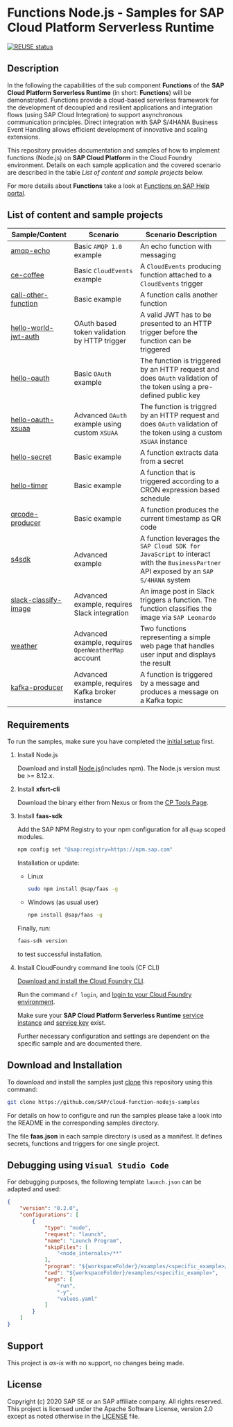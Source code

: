 # Functions Node.js - Samples for SAP Cloud Platform Serverless Runtime

[![REUSE status](https://api.reuse.software/badge/github.com/SAP-samples/cloud-function-nodejs-samples)](https://api.reuse.software/info/github.com/SAP-samples/cloud-function-nodejs-samples)


## Description
In the following the capabilities of the sub component **Functions** of the **SAP Cloud Platform Serverless Runtime** (in short: **Functions**) will be demonstrated. Functions provide a cloud-based serverless framework for the development of decoupled and resilient applications and integration flows (using SAP Cloud Integration) to support asynchronous communication principles.
Direct integration with SAP S/4HANA Business Event Handling allows efficient development of innovative and scaling extensions.

This repository provides documentation and samples of how to implement functions (Node.js) on **SAP Cloud Platform** in the Cloud Foundry environment. Details on each sample application and the covered scenario are described in the table _List of content and sample projects_ below.

For more details about **Functions** take a look at [Functions on SAP Help portal](https://help.sap.com/viewer/bf7b2ff68518427c85b30ac3184ad215/Cloud/en-US/7b8cc2b0e8d141d6aa37c7dff4d70b82.html).

## List of content and sample projects

|Sample/Content|Scenario|Scenario Description|
|---|---|---|
|[amqp-echo](./examples/amqp-echo)| Basic `AMQP 1.0` example | An echo function with messaging |
|[ce-coffee](./examples/ce-coffee)| Basic `CloudEvents` example | A `CloudEvents` producing function attached to a `CloudEvents` trigger |
|[call-other-function](./examples/call-other-function)| Basic example | A function calls another function |
|[hello-world-jwt-auth](./examples/hello-world-jwt-auth) | OAuth based token validation by HTTP trigger | A valid JWT has to be presented to an HTTP trigger before the function can be triggered |
|[hello-oauth](./examples/hello-oauth) | Basic `OAuth` example | The function is triggered by an HTTP request and does `OAuth` validation of the token using a pre-defined public key |
|[hello-oauth-xsuaa](./examples/hello-oauth-xsuaa) | Advanced `OAuth` example using custom `XSUAA` | The function is triggred by an HTTP request and does `OAuth` validation of the token using a custom `XSUAA` instance |
|[hello-secret](./examples/hello-secret) | Basic example | A function extracts data from a secret |
|[hello-timer](./examples/hello-timer)| Basic example | A function that is triggered according to a CRON expression based schedule |
|[qrcode-producer](./examples/qrcode-producer)| Basic example | A function produces the current timestamp as QR code |
|[s4sdk](./examples/s4sdk)| Advanced example | A function leverages the `SAP Cloud SDK for JavaScript` to interact with the `BusinessPartner` API exposed by an `SAP S/4HANA` system |
|[slack-classify-image](./examples/slack-classify-image)| Advanced example, requires Slack integration | An image post in Slack triggers a function. The function classifies the image via `SAP Leonardo` |
|[weather](./examples/weather)| Advanced example, requires `OpenWeatherMap` account | Two functions representing a simple web page that handles user input and displays the result |
|[kafka-producer](./examples/kafka-producer)| Advanced example, requires Kafka broker instance | A function is triggered by a message and produces a message on a Kafka topic |

## Requirements
To run the samples, make sure you have completed the [initial setup](https://help.sap.com/viewer/bf7b2ff68518427c85b30ac3184ad215/Cloud/en-US/80f67e476a8447378a72b3fcfbce8f3e.html) first.

1. Install Node.js

   Download and install [Node.js](https://nodejs.org/en/download/)(includes npm).
   The Node.js version must be >= 8.12.x.
   
2. Install __xfsrt-cli__

    Download the binary either from Nexus or from the [CP Tools Page](https://tools.hana.ondemand.com/#cloud).

3. Install __faas-sdk__

    Add the SAP NPM Registry to your npm configuration for all `@sap` scoped modules.
    ```bash
    npm config set "@sap:registry=https://npm.sap.com"
    ```

    Installation or update:
    * Linux
        ```bash
        sudo npm install @sap/faas -g
        ````
    * Windows (as usual user)
        ```bash
        npm install @sap/faas -g
        ````

    Finally, run:
    ```bash
    faas-sdk version
    ```
    to test successful installation.

4. Install CloudFoundry command line tools (CF CLI)

    [Download and install the Cloud Foundry CLI](https://docs.cloudfoundry.org/cf-cli/install-go-cli.html).

    Run the command `cf login`, and [login to your Cloud Foundry environment](https://developers.sap.com/tutorials/hcp-cf-getting-started.html).

    Make sure your **SAP Cloud Platform Serverless Runtime** [service instance](https://help.sap.com/viewer/bf7b2ff68518427c85b30ac3184ad215/Cloud/en-US/06f5c1adeb304f37b88d51dcd30d9a1b.html) and [service key](https://help.sap.com/viewer/bf7b2ff68518427c85b30ac3184ad215/Cloud/en-US/8400ccd0efc94c3096a9468c1e5f63ce.html) exist.

    Further necessary configuration and settings are dependent on the specific sample and are documented there.

## Download and Installation

To download and install the samples just [clone](https://gist.github.com/derhuerst/1b15ff4652a867391f03) this repository using this command:
```bash
git clone https://github.com/SAP/cloud-function-nodejs-samples
```

For details on how to configure and run the samples please take a look into the README in the corresponding samples directory.

The file __faas.json__ in each sample directory is used as a manifest. It defines secrets, functions and triggers
for one single project.

## Debugging using `Visual Studio Code`

For debugging purposes, the following template `launch.json` can be adapted and used:
```json
{
    "version": "0.2.0",
    "configurations": [
        {
            "type": "node",
            "request": "launch",
            "name": "Launch Program",
            "skipFiles": [
                "<node_internals>/**"
            ],
            "program": "${workspaceFolder}/examples/<specific_example>/node_modules/@sap/faas/lib/cli.js",
            "cwd": "${workspaceFolder}/examples/<specific_example>",
            "args": [
                "run",
                "-y",
                "values.yaml"
            ]
        }
    ]
}
```

## Support
This project is _as-is_ with no support, no changes being made.

## License
Copyright (c) 2020 SAP SE or an SAP affiliate company. All rights reserved. This project is licensed under the Apache Software License, version 2.0 except as noted otherwise in the [LICENSE](LICENSES/Apache-2.0.txt) file.
